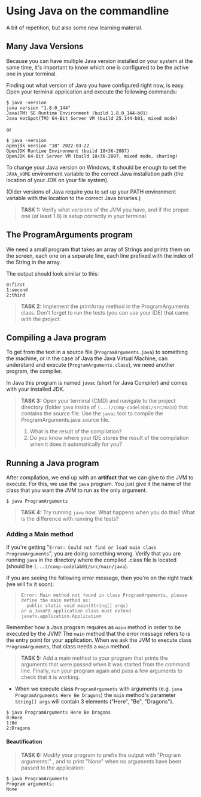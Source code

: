 # Using Java on the commandline

A bit of repetition, but also some new learning material.

## Many Java Versions

Because you can have multiple Java version installed on your system at the same time, it's important to know which one is configured to be the active one in your terminal.

Finding out what version of Java you have configured right now, is easy. Open your terminal application and execute the following commands:

```
$ java -version
java version "1.8.0_144"
Java(TM) SE Runtime Environment (build 1.8.0_144-b01)
Java HotSpot(TM) 64-Bit Server VM (build 25.144-b01, mixed mode)
```

or

```
$ java -version
openjdk version "18" 2022-03-22
OpenJDK Runtime Environment (build 18+36-2087)
OpenJDK 64-Bit Server VM (build 18+36-2087, mixed mode, sharing)
```

To change your Java version on Windows, it should be enough to set the `JAVA_HOME` environment variable 
to the correct Java installation path (the location of your JDK on your file system).

(Older versions of Java require you to set up your PATH environment variable with the location to the correct Java binaries.)

> **TASK 1:** Verify what versions of the JVM you have, and if the proper one (at least 1.8) is setup correctly in your terminal.

## The ProgramArguments program

We need a small program that takes an array of Strings and prints them on the screen, each one on a separate line, each line prefixed with the index of the String in the array.
  
The output should look similar to this:

```
0:first
1:second
2:third
```

> **TASK 2:** Implement the printArray method in the ProgramArguments class. 
> Don't forget to run the tests (you can use your IDE) that came with the project.

## Compiling a Java program

To get from the text in a source file (`ProgramArguments.java`) to something the machine, or in the case of Java the Java Virtual Machine, 
can understand and execute (`ProgramArguments.class`), we need another program, the compiler. 
 
In Java this program is named ```javac``` (short for Java Compiler) and comes with your installed JDK.

> **TASK 3:** Open your terminal (CMD) and navigate to the project directory (folder `java` inside of `(...)/comp-codelab01/src/main`) that contains the source file. 
Use the ```javac``` tool to compile the ProgramArguments.java source file.
> 1. What is the result of the compilation? 
> 2. Do you know where your IDE stores the result of the compilation when it does it automatically for you?


## Running a Java program

After compilation, we end up with an **artifact** that we can give to the JVM to execute. For this, we use the ```java``` program. 
You just give it the name of the class that you want the JVM to run as the only argument.

```
$ java ProgramArguments
```

> **TASK 4:** Try running ```java``` now. What happens when you do this? What is the difference with running the tests?

### Adding a Main method

If you're getting "```Error: Could not find or load main class ProgramArguments```", you are doing something wrong.
Verify that you are running ```java``` in the directory where the compiled .class file is located (should be `(...)/comp-codelab01/src/main/java`). 

If you are seeing the following error message, then you're on the right track (we will fix it soon):

> ```
> Error: Main method not found in class ProgramArguments, please define the main method as:
>   public static void main(String[] args)
> or a JavaFX application class must extend javafx.application.Application
> ```

Remember how a Java program requires as `main` method in order to be executed by the JVM? 
The ```main``` method that the error message refers to is the entry point for your application. 
When we ask the JVM to execute class `ProgramArguments`, that class needs a `main` method.

> **TASK 5:**  Add a main method to your program that prints the arguments that were passed when it was started 
from the command line. Finally, run your program again and pass a few arguments to check that it is working.
- When we execute class `ProgramArguments` with arguments (e.g. `java ProgramArguments Here Be Dragons`) the `main` 
method's parameter `String[] args` will contain 3 elements ("Here", "Be", "Dragons").   

```
$ java ProgramArguments Here Be Dragons
0:Here
1:Be
2:Dragons
```

#### Beautification

> **TASK 6:** Modify your program to prefix the output with "Program arguments:" , and to print "None" when no 
arguments have been passed to the application:

```
$ java ProgramArguments
Program arguments:
None
```
